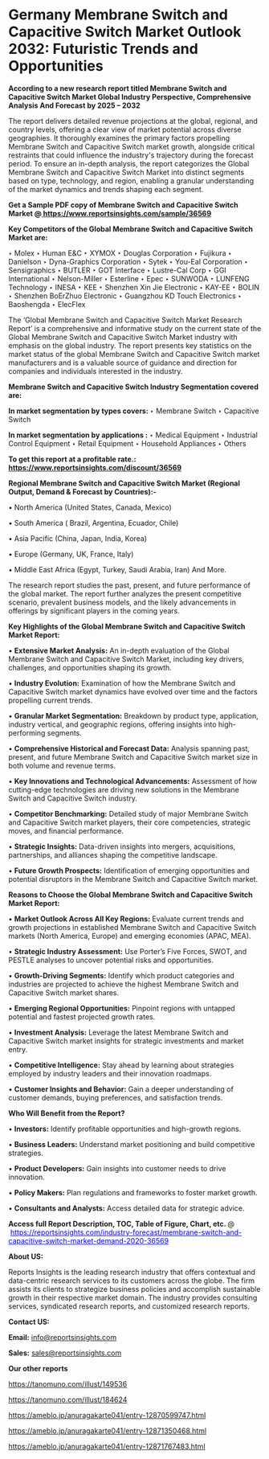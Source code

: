# Germany Membrane Switch and Capacitive Switch Market Outlook 2032: Futuristic Trends and Opportunities

<strong>According to a new research report titled Membrane Switch and Capacitive Switch Market Global Industry Perspective, Comprehensive Analysis And Forecast by 2025 – 2032</strong>

The report delivers detailed revenue projections at the global, regional, and country levels, offering a clear view of market potential across diverse geographies. It thoroughly examines the primary factors propelling Membrane Switch and Capacitive Switch market growth, alongside critical restraints that could influence the industry's trajectory during the forecast period. To ensure an in-depth analysis, the report categorizes the Global Membrane Switch and Capacitive Switch Market into distinct segments based on type, technology, and region, enabling a granular understanding of the market dynamics and trends shaping each segment.

<strong>Get a Sample PDF copy of Membrane Switch and Capacitive Switch Market </strong><strong>@<a href=https://www.reportsinsights.com/sample/36569 style=color:#0000ff;> https://www.reportsinsights.com/sample/36569</a></strong></font>

<strong>Key Competitors of the Global Membrane Switch and Capacitive Switch Market are:</strong>

‣ Molex
‣ Human E&C
‣ XYMOX
‣ Douglas Corporation
‣ Fujikura
‣ Danielson
‣ Dyna-Graphics Corporation
‣ Sytek
‣ You-Eal Corporation
‣ Sensigraphics
‣ BUTLER
‣ GOT Interface
‣ Lustre-Cal Corp
‣ GGI International
‣ Nelson-Miller
‣ Esterline
‣ Epec
‣ SUNWODA
‣ LUNFENG Technology
‣ INESA
‣ KEE
‣ Shenzhen Xin Jie Electronic
‣ KAY-EE
‣ BOLIN
‣ Shenzhen BoErZhuo Electronic
‣ Guangzhou KD Touch Electronics
‣ Baoshengda
‣ ElecFlex

The ‘Global Membrane Switch and Capacitive Switch Market Research Report’ is a comprehensive and informative study on the current state of the Global Membrane Switch and Capacitive Switch Market industry with emphasis on the global industry. The report presents key statistics on the market status of the global Membrane Switch and Capacitive Switch market manufacturers and is a valuable source of guidance and direction for companies and individuals interested in the industry.

<strong>Membrane Switch and Capacitive Switch Industry Segmentation covered are:</strong>

<strong>In market segmentation by types covers: </strong> 
‣ Membrane Switch
‣ Capacitive Switch

<strong>In market segmentation by applications :</strong> 
‣ Medical Equipment
‣ Industrial Control Equipment
‣ Retail Equipment
‣ Household Appliances
‣ Others

<strong>To get this report at a profitable rate.: <a href=https://www.reportsinsights.com/discount/36569 style=color:#0000ff;>https://www.reportsinsights.com/discount/36569</a></strong></font>

<strong>Regional Membrane Switch and Capacitive Switch Market (Regional Output, Demand &amp; Forecast by Countries):-</strong>

• North America (United States, Canada, Mexico)

• South America ( Brazil, Argentina, Ecuador, Chile)

• Asia Pacific (China, Japan, India, Korea)

• Europe (Germany, UK, France, Italy)

• Middle East Africa (Egypt, Turkey, Saudi Arabia, Iran) And More.

The research report studies the past, present, and future performance of the global market. The report further analyzes the present competitive scenario, prevalent business models, and the likely advancements in offerings by significant players in the coming years.

<strong>Key Highlights of the Global Membrane Switch and Capacitive Switch Market Report:</strong>

• <strong>Extensive Market Analysis:</strong> An in-depth evaluation of the Global Membrane Switch and Capacitive Switch Market, including key drivers, challenges, and opportunities shaping its growth.

• <strong>Industry Evolution:</strong> Examination of how the Membrane Switch and Capacitive Switch market dynamics have evolved over time and the factors propelling current trends.

• <strong>Granular Market Segmentation:</strong> Breakdown by product type, application, industry vertical, and geographic regions, offering insights into high-performing segments.

• <strong>Comprehensive Historical and Forecast Data:</strong> Analysis spanning past, present, and future Membrane Switch and Capacitive Switch market size in both volume and revenue terms.

• <strong>Key Innovations and Technological Advancements:</strong> Assessment of how cutting-edge technologies are driving new solutions in the Membrane Switch and Capacitive Switch industry.

• <strong>Competitor Benchmarking:</strong> Detailed study of major Membrane Switch and Capacitive Switch market players, their core competencies, strategic moves, and financial performance.

• <strong>Strategic Insights:</strong> Data-driven insights into mergers, acquisitions, partnerships, and alliances shaping the competitive landscape.

• <strong>Future Growth Prospects:</strong> Identification of emerging opportunities and potential disruptors in the Membrane Switch and Capacitive Switch market.

<strong>Reasons to Choose the Global Membrane Switch and Capacitive Switch Market Report:</strong>

• <strong>Market Outlook Across All Key Regions:</strong> Evaluate current trends and growth projections in established Membrane Switch and Capacitive Switch markets (North America, Europe) and emerging economies (APAC, MEA).

• <strong>Strategic Industry Assessment:</strong> Use Porter’s Five Forces, SWOT, and PESTLE analyses to uncover potential risks and opportunities.

• <strong>Growth-Driving Segments:</strong> Identify which product categories and industries are projected to achieve the highest Membrane Switch and Capacitive Switch market shares.

• <strong>Emerging Regional Opportunities:</strong> Pinpoint regions with untapped potential and fastest projected growth rates.

• <strong>Investment Analysis:</strong> Leverage the latest Membrane Switch and Capacitive Switch market insights for strategic investments and market entry.

• <strong>Competitive Intelligence:</strong> Stay ahead by learning about strategies employed by industry leaders and their innovation roadmaps.

• <strong>Customer Insights and Behavior:</strong> Gain a deeper understanding of customer demands, buying preferences, and satisfaction trends.

<strong>Who Will Benefit from the Report?</strong>

• <strong>Investors:</strong> Identify profitable opportunities and high-growth regions.

• <strong>Business Leaders:</strong> Understand market positioning and build competitive strategies.

• <strong>Product Developers:</strong> Gain insights into customer needs to drive innovation.

• <strong>Policy Makers:</strong> Plan regulations and frameworks to foster market growth.

• <strong>Consultants and Analysts:</strong> Access detailed data for strategic advice.
</ul>
<strong>Access full Report Description, TOC, Table of Figure, Chart, etc. </strong>@  <a href=https://reportsinsights.com/industry-forecast/membrane-switch-and-capacitive-switch-market-demand-2020-36569 style=color:#0000ff;>https://reportsinsights.com/industry-forecast/membrane-switch-and-capacitive-switch-market-demand-2020-36569</a></font>

<strong><strong>About US</strong>:</strong>

Reports Insights is the leading research industry that offers contextual and data-centric research services to its customers across the globe. The firm assists its clients to strategize business policies and accomplish sustainable growth in their respective market domain. The industry provides consulting services, syndicated research reports, and customized research reports.

<strong>Contact US:</strong>

<p class=""""><b>Email:</b> <a href=mailto:info@reportsinsights.com>info@reportsinsights.com</a></p>
<p class=""""><b>Sales:</b> <a href=mailto:sales@reportsinsights.com>sales@reportsinsights.com</a></p>

<strong>Our other reports</strong>

<a href=https://tanomuno.com/illust/149536>https://tanomuno.com/illust/149536</a>

<a href=https://tanomuno.com/illust/184624>https://tanomuno.com/illust/184624</a>

<a href=https://ameblo.jp/anuragakarte041/entry-12870599747.html>https://ameblo.jp/anuragakarte041/entry-12870599747.html</a>

<a href=https://ameblo.jp/anuragakarte041/entry-12871350468.html>https://ameblo.jp/anuragakarte041/entry-12871350468.html</a>

<a href=https://ameblo.jp/anuragakarte041/entry-12871767483.html>https://ameblo.jp/anuragakarte041/entry-12871767483.html</a>
